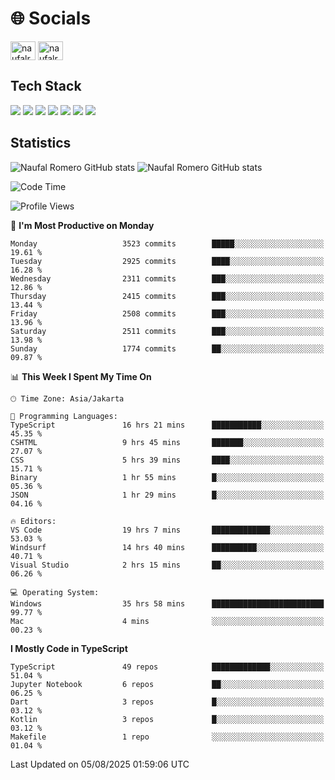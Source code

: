 <h1 align="">🌐 Socials</h1>
<p align="left">
<a href="https://linkedin.com/in/naufal-romero-putra-pratama-9ab816177/" target="blank"><img align="center" src="https://raw.githubusercontent.com/rahuldkjain/github-profile-readme-generator/master/src/images/icons/Social/linked-in-alt.svg" alt="naufalromero" height="30" width="40" /></a>
<a href="https://instagram.com/naufalromero" target="blank"><img align="center" src="https://raw.githubusercontent.com/rahuldkjain/github-profile-readme-generator/master/src/images/icons/Social/instagram.svg" alt="naufalromero" height="30" width="40" /></a>
</p>


<h2 align="">Tech Stack</h2>
<div align="">
  <img src="https://img.shields.io/badge/next.js-000000?style=for-the-badge&logo=nextdotjs&logoColor=white"/>
 <img src="https://img.shields.io/badge/typescript-%23007ACC.svg?style=for-the-badge&logo=typescript&logoColor=white"/>
 <img src="https://img.shields.io/badge/react-%2320232a.svg?style=for-the-badge&logo=react&logoColor=%2361DAFB"/>
 <img src="https://img.shields.io/badge/tailwindcss-%2338B2AC.svg?style=for-the-badge&logo=tailwind-css&logoColor=white"/>
 <img src="https://img.shields.io/badge/Prisma-3982CE?style=for-the-badge&logo=Prisma&logoColor=white"/>
 <img src="https://img.shields.io/badge/javascript-%23323330.svg?style=for-the-badge&logo=javascript&logoColor=%23F7DF1E"/>
 <img src="https://img.shields.io/badge/java-%23ED8B00.svg?style=for-the-badge&logo=openjdk&logoColor=white"/>
</div>


<h2 align="">Statistics</h2>
<div align="">
<img src="https://github-readme-stats-xi-nine-74.vercel.app/api?username=romves&show_icons=true&theme=tokyonight&include_all_commits=true&count_private=true" alt="Naufal Romero GitHub stats"/>
<img src="https://github-readme-stats-xi-nine-74.vercel.app/api/top-langs/?username=romves&theme=tokyonight&hide_border=false&include_all_commits=true&count_private=true&layout=compact" alt="Naufal Romero GitHub stats"/>
</div>

<!--START_SECTION:waka-->
![Code Time](http://img.shields.io/badge/Code%20Time-2%2C722%20hrs%2019%20mins-blue)

![Profile Views](http://img.shields.io/badge/Profile%20Views-0-blue)

📅 **I'm Most Productive on Monday** 

```text
Monday                   3523 commits        █████░░░░░░░░░░░░░░░░░░░░   19.61 % 
Tuesday                  2925 commits        ████░░░░░░░░░░░░░░░░░░░░░   16.28 % 
Wednesday                2311 commits        ███░░░░░░░░░░░░░░░░░░░░░░   12.86 % 
Thursday                 2415 commits        ███░░░░░░░░░░░░░░░░░░░░░░   13.44 % 
Friday                   2508 commits        ███░░░░░░░░░░░░░░░░░░░░░░   13.96 % 
Saturday                 2511 commits        ███░░░░░░░░░░░░░░░░░░░░░░   13.98 % 
Sunday                   1774 commits        ██░░░░░░░░░░░░░░░░░░░░░░░   09.87 % 
```


📊 **This Week I Spent My Time On** 

```text
🕑︎ Time Zone: Asia/Jakarta

💬 Programming Languages: 
TypeScript               16 hrs 21 mins      ███████████░░░░░░░░░░░░░░   45.35 % 
CSHTML                   9 hrs 45 mins       ███████░░░░░░░░░░░░░░░░░░   27.07 % 
CSS                      5 hrs 39 mins       ████░░░░░░░░░░░░░░░░░░░░░   15.71 % 
Binary                   1 hr 55 mins        █░░░░░░░░░░░░░░░░░░░░░░░░   05.36 % 
JSON                     1 hr 29 mins        █░░░░░░░░░░░░░░░░░░░░░░░░   04.16 % 

🔥 Editors: 
VS Code                  19 hrs 7 mins       █████████████░░░░░░░░░░░░   53.03 % 
Windsurf                 14 hrs 40 mins      ██████████░░░░░░░░░░░░░░░   40.71 % 
Visual Studio            2 hrs 15 mins       ██░░░░░░░░░░░░░░░░░░░░░░░   06.26 % 

💻 Operating System: 
Windows                  35 hrs 58 mins      █████████████████████████   99.77 % 
Mac                      4 mins              ░░░░░░░░░░░░░░░░░░░░░░░░░   00.23 % 
```

**I Mostly Code in TypeScript** 

```text
TypeScript               49 repos            █████████████░░░░░░░░░░░░   51.04 % 
Jupyter Notebook         6 repos             ██░░░░░░░░░░░░░░░░░░░░░░░   06.25 % 
Dart                     3 repos             █░░░░░░░░░░░░░░░░░░░░░░░░   03.12 % 
Kotlin                   3 repos             █░░░░░░░░░░░░░░░░░░░░░░░░   03.12 % 
Makefile                 1 repo              ░░░░░░░░░░░░░░░░░░░░░░░░░   01.04 % 
```




 Last Updated on 05/08/2025 01:59:06 UTC
<!--END_SECTION:waka-->
